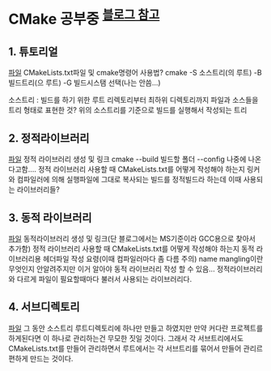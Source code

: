 # CMake 공부중 <sup>[블로그 참고](https://blog.naver.com/lifeisforu)</sup>
## 1. 튜토리얼
[파일](/c/CMakeStudy/tutorial1_cmake_start/)
CMakeLists.txt파일 및 cmake명령어 사용법?
cmake -S 소스트리(의 루트) -B 빌드트리(으 루트) -G 빌드시스탬 선택(나는 안씀...)

소스트리 : 빌드를 하기 위한 루트 리렉토리부터 최하위 디렉토리까지 파일과 소스들을 트리 형태로 표현한 것?
위의 소스트리를 기준으로 빌드를 실행해서 작성되는 트리

## 2. 정적라이브러리
[파일](/c/CMakeStudy/tutorial2_static_library/)
정적 라이브러리 생성 및 링크
cmake --build 빌드할 폴더 --config 나중에 나온다고함....
정적 라이브러리 사용할 때 CMakeLists.txt를 어떻게 작성해야 하는지
링커와 컴파일러에 의해 실행파일에 그대로 복사되는 빌드를 정적빌드라 하는데 이때 사용되는 라이브러리들?

## 3. 동적 라이브러리
[파일](/c/CMakeStudy/tutorial3_shared_library/)
동적라이브러리 생성 및 링크(단 블로그에서는 MS기준이라 GCC용으로 찾아서 추가함)
정적 라이브러리 사용할 때 CMakeLists.txt를 어떻게 작성해야 하는지
동적 라이브러리용 헤더파일 작성 요령(이때 컴파일러마다 좀 다름 주의)
name mangling이란 무엇인지 안알려주지만 이거 알아야 동적 라이브러리 작성 할 수 있음...
정적라이브러리와 다르게 파일이 필요할때마다 불러서 사용되는 라이브러리다.

## 4. 서브디렉토리
[파일](/c/CMakeStudy/tutorial4_sub_directory/)
그 동안 소스트리 루트디렉토리에 하나만 만들고 하였지만 만약 커다란 프로젝트를 하게된다면 이 하나로 관리하는건 무모한 짓일 것이다.
그래서 각 서브트리에서도 CMakeLists.txt를 만들어 관리하면서 루트에서는 각 서브트리를 묶어서 만들어 관리르 편하게 만드는 것이다.